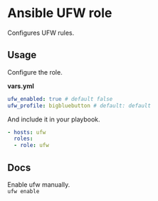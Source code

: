 # Ansible UFW role

Configures UFW rules.

## Usage

Configure the role.

**vars.yml**

```yml
ufw_enabled: true # default false
ufw_profile: bigbluebutton # default: default
```

And include it in your playbook.

```yml
- hosts: ufw
  roles:
  - role: ufw
```

## Docs

Enable ufw manually.\
`ufw enable`